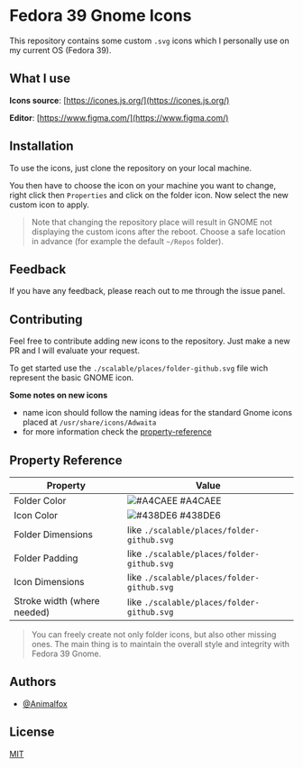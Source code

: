 # Fedora 39 Gnome Icons

This repository contains some custom `.svg` icons which I personally use on my current OS (Fedora 39).

## What I use

**Icons source**: [https://icones.js.org/](https://icones.js.org/)

**Editor**: [https://www.figma.com/](https://www.figma.com/)

## Installation

To use the icons, just clone the repository on your local machine.

You then have to choose the icon on your machine you want to change, right click then `Properties` and click on the folder icon. Now select the new custom icon to apply.

> Note that changing the repository place will result in GNOME not displaying the custom icons after the reboot. Choose a safe location in advance (for example the default `~/Repos` folder).

## Feedback

If you have any feedback, please reach out to me through the issue panel.

## Contributing

Feel free to contribute adding new icons to the repository. Just make a new PR and I will evaluate your request.

To get started use the `./scalable/places/folder-github.svg` file wich represent the basic GNOME icon.

**Some notes on new icons**

- name icon should follow the naming ideas for the standard Gnome icons placed at `/usr/share/icons/Adwaita`
- for more information check the [property-reference](#property-reference)

## Property Reference

| Property                    | Value                                                            |
| --------------------------- | ---------------------------------------------------------------- |
| Folder Color                | ![#A4CAEE](https://via.placeholder.com/10/A4CAEE?text=+) #A4CAEE |
| Icon Color                  | ![#438DE6](https://via.placeholder.com/10/438DE6?text=+) #438DE6 |
| Folder Dimensions           | like `./scalable/places/folder-github.svg`                       |
| Folder Padding              | like `./scalable/places/folder-github.svg`                       |
| Icon Dimensions             | like `./scalable/places/folder-github.svg`                       |
| Stroke width (where needed) | like `./scalable/places/folder-github.svg`                       |

> You can freely create not only folder icons, but also other missing ones. The main thing is to maintain the overall style and integrity with Fedora 39 Gnome.

## Authors

- [@Animalfox](https://www.github.com/Animalfox)

## License

[MIT](https://choosealicense.com/licenses/mit/)
